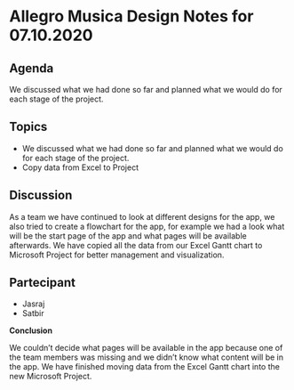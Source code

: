 # Allegro Musica Design Notes for 07.10.2020

## Agenda

We discussed what we had done so far and planned what we would do for each stage of the project.

## Topics

- We discussed what we had done so far and planned what we would do for each stage of the project.
- Copy data from Excel to Project

## Discussion

As a team we have continued to look at different designs for the app, we also tried to create a flowchart for the app, for example we had a look what will be the start page of the app and what pages will be available afterwards. We have copied all the data from our Excel Gantt chart to Microsoft Project for better management and visualization.

## Partecipant 

- Jasraj
- Satbir

**Conclusion**

We couldn’t decide what pages will be available in the app because one of the team members was missing and we didn’t know what content will be in the app. We have finished moving data from the Excel Gantt chart into the new Microsoft Project.